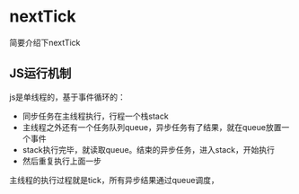 # nextTick
简要介绍下nextTick


## JS运行机制
js是单线程的，基于事件循环的：
- 同步任务在主线程执行，行程一个栈stack
- 主线程之外还有一个任务队列queue，异步任务有了结果，就在queue放置一个事件
- stack执行完毕，就读取queue。结束的异步任务，进入stack，开始执行
- 然后重复执行上面一步

主线程的执行过程就是tick，所有异步结果通过queue调度，
